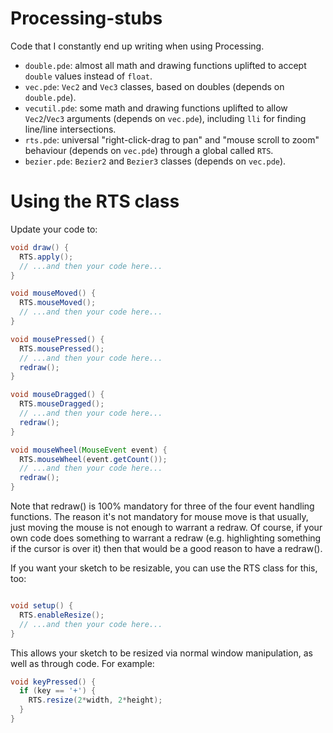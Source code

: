 # Processing-stubs

Code that I constantly end up writing when using Processing.

- `double.pde`: almost all math and drawing functions uplifted to accept `double` values instead of `float`.
- `vec.pde`: `Vec2` and `Vec3` classes, based on doubles (depends on `double.pde`).
- `vecutil.pde`: some math and drawing functions uplifted to allow `Vec2`/`Vec3` arguments (depends on `vec.pde`), including `lli` for finding line/line intersections.
- `rts.pde`: universal "right-click-drag to pan" and "mouse scroll to zoom" behaviour (depends on `vec.pde`) through a global called `RTS`.
- `bezier.pde`: `Bezier2` and `Bezier3` classes (depends on `vec.pde`).

# Using the RTS class

Update your code to:

```java
void draw() {
  RTS.apply();
  // ...and then your code here... 
}

void mouseMoved() {
  RTS.mouseMoved();
  // ...and then your code here...  
}

void mousePressed() {
  RTS.mousePressed();
  // ...and then your code here...  
  redraw();  
}

void mouseDragged() {
  RTS.mouseDragged();  
  // ...and then your code here...  
  redraw();
}

void mouseWheel(MouseEvent event) {
  RTS.mouseWheel(event.getCount());
  // ...and then your code here...  
  redraw();
}
```

Note that redraw() is 100% mandatory for three of the four event handling functions. The reason it's not mandatory for mouse move is that usually, just moving the mouse is not enough to warrant a redraw. Of course, if your own code does something to warrant a redraw (e.g. highlighting something if the cursor is over it) then that would be a good reason to have a redraw().

If you want your sketch to be resizable, you can use the RTS class for this, too:

```java

void setup() {
  RTS.enableResize();
  // ...and then your code here...
}
```
This allows your sketch to be resized via normal window manipulation, as well as through code. For example:

```java
void keyPressed() {
  if (key == '+') {
    RTS.resize(2*width, 2*height);
  }
}
```
